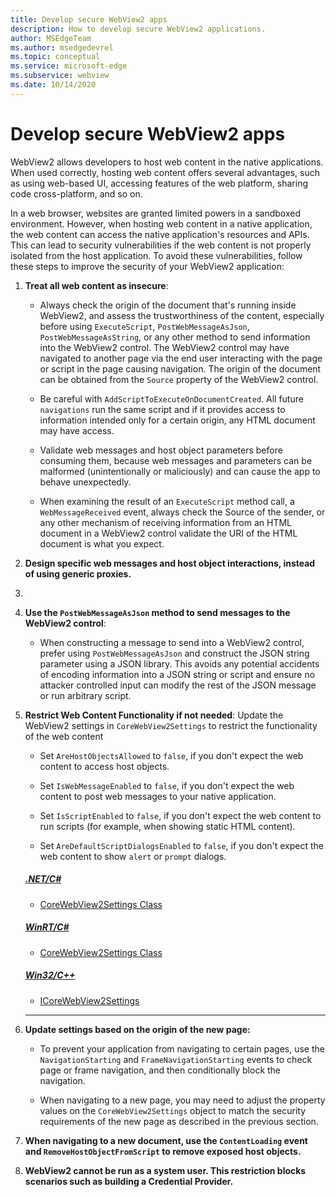 ```yaml
---
title: Develop secure WebView2 apps
description: How to develop secure WebView2 applications.
author: MSEdgeTeam
ms.author: msedgedevrel
ms.topic: conceptual
ms.service: microsoft-edge
ms.subservice: webview
ms.date: 10/14/2020
---
```

# Develop secure WebView2 apps
<!-- old title: # Best practices for developing secure WebView2 applications -->

WebView2 allows developers to host web content in the native applications.  When used correctly, hosting web content offers several advantages, such as using web-based UI, accessing features of the web platform, sharing code cross-platform, and so on.  

In a web browser, websites are granted limited powers in a sandboxed environment. However, when hosting web content in a native application, the web content can access the native application's resources and APIs.  This can lead to security vulnerabilities if the web content is not properly isolated from the host application.  To avoid these vulnerabilities, follow these steps to improve the security of your WebView2 application:

1. **Treat all web content as insecure**:
    
    * Always check the origin of the document that's running inside WebView2, and assess the trustworthiness of the content, especially before using `ExecuteScript`, `PostWebMessageAsJson`, `PostWebMessageAsString`, or any other method to send information into the WebView2 control. The WebView2 control may have navigated to another page via the end user interacting with the page or script in the page causing navigation. The origin of the document can be obtained from the `Source` property of the WebView2 control.

    * Be careful with `AddScriptToExecuteOnDocumentCreated`. All future `navigations` run the same script and if it provides access to information intended only for a certain origin, any HTML document may have access.

    *  Validate web messages and host object parameters before consuming them, because web messages and parameters can be malformed (unintentionally or maliciously) and can cause the app to behave unexpectedly.

    * When examining the result of an `ExecuteScript` method call, a `WebMessageReceived` event, always check the Source of the sender, or any other mechanism of receiving information from an HTML document in a WebView2 control validate the URI of the HTML document is what you expect.

1. **Design specific web messages and host object interactions, instead of using generic proxies.**
1. 
1. **Use the `PostWebMessageAsJson` method to send messages to the WebView2 control**:

    * When constructing a message to send into a WebView2 control, prefer using `PostWebMessageAsJson` and construct the JSON string parameter using a JSON library. This avoids any potential accidents of encoding information into a JSON string or script and ensure no attacker controlled input can modify the rest of the JSON message or run arbitrary script.



1. **Restrict Web Content Functionality if not needed**:
    Update the WebView2 settings in `CoreWebView2Settings` to restrict the functionality of the web content
   
   *  Set `AreHostObjectsAllowed` to `false`, if you don't expect the web content to access host objects.

   *  Set `IsWebMessageEnabled` to `false`, if you don't expect the web content to post web messages to your native application.

   *  Set `IsScriptEnabled` to `false`, if you don't expect the web content to run scripts (for example, when showing static HTML content).

   *  Set `AreDefaultScriptDialogsEnabled` to `false`, if you don't expect the web content to show `alert` or `prompt` dialogs.
    
    ##### [.NET/C#](#tab/dotnetcsharp)
    
    * [CoreWebView2Settings Class](/dotnet/api/microsoft.web.webview2.core.corewebview2settings)
    
    ##### [WinRT/C#](#tab/winrtcsharp)
    
    * [CoreWebView2Settings Class](/microsoft-edge/webview2/reference/winrt/microsoft_web_webview2_core/corewebview2settings)
    
    ##### [Win32/C++](#tab/win32cpp)
    
    * [ICoreWebView2Settings](/microsoft-edge/webview2/reference/win32/icorewebview2settings)
    ---
            

1. **Update settings based on the origin of the new page:**

   *  To prevent your application from navigating to certain pages, use the `NavigationStarting` and `FrameNavigationStarting` events to check page or frame navigation, and then conditionally block the navigation.

   *  When navigating to a new page, you may need to adjust the property values on the `CoreWebView2Settings` object to match the security requirements of the new page as described in the previous section.

1.  **When navigating to a new document, use the `ContentLoading` event and `RemoveHostObjectFromScript` to remove exposed host objects.**

1. **WebView2 cannot be run as a system user.  This restriction blocks scenarios such as building a Credential Provider.**